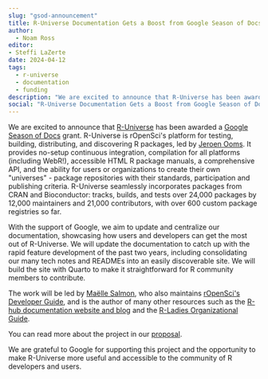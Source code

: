 ```yaml
---
slug: "gsod-announcement"
title: R-Universe Documentation Gets a Boost from Google Season of Docs
author:
  - Noam Ross
editor:
- Steffi LaZerte
date: 2024-04-12
tags:
  - r-universe
  - documentation
  - funding
description: "We are excited to announce that R-Universe has been awarded a Google Season of Docs!"
social: "R-Universe Documentation Gets a Boost from Google Season of Docs by @noamross@ecoevo.social!"
---
```


We are excited to announce that [R-Universe](https://r-universe.dev/) has been awarded a [Google Season of Docs](https://developers.google.com/season-of-docs) grant. R-Universe is rOpenSci's platform for testing, building, distributing, and discovering R packages, led by [Jeroen Ooms](/author/jeroen-ooms). It provides no-setup continuous integration, compilation for all platforms (including WebR!), accessible HTML R package manuals, a comprehensive API, and the ability for users or organizations to create their own "universes" - package repositories with their standards, participation and publishing criteria. R-Universe seamlessly incorporates packages from CRAN and Bioconductor: tracks, builds, and tests over 24,000 packages by 12,000 maintainers and 21,000 contributors, with over 600 custom package registries so far. 

With the support of Google, we aim to update and centralize our documentation, showcasing how users and developers can get the most out of R-Universe. We will update the documentation to catch up with the rapid feature development of the past two years, including consolidating our many tech notes and READMEs into an easily discoverable site. We will build the site with Quarto to make it straightforward for R community members to contribute. 

The work will be led by [Maëlle Salmon](/author/maëlle-salmon), who also maintains [rOpenSci's Developer Guide](https://devguide.ropensci.org/), and is the author of many other resources such as the [R-hub documentation website and blog](https://docs.r-hub.io/) and the [R-Ladies Organizational Guide](https://guide.rladies.org/).

You can read more about the project in our [proposal](https://github.com/r-universe-org/gsod-2024/wiki/GSOD-2024-proposal:-Documenting-R-software-publication-with-R%E2%80%90universe).

We are grateful to Google for supporting this project and the opportunity to make R-Universe more useful and accessible to the community of R developers and users. 
